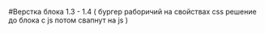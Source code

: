 #Верстка блока 1.3 - 1.4 ( бургер раборичий на свойствах css решение до блока с js потом свапнут на js )